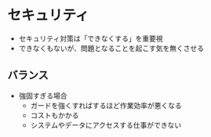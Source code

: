 # セキュリティ

* セキュリティ対策は「できなくする」を重要視
* できなくもないが、問題となることを起こす気を無くさせる

## バランス

* 強固すぎる場合
    * ガードを強くすればするほど作業効率が悪くなる
    * コストもかかる
    * システムやデータにアクセスする仕事ができない
